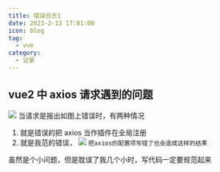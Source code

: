 ```yaml
---
title: 错误日志1
date: 2023-2-13 17:01:00
icon: blog
tag:
  - vue
category:
  - 记录
---
```


## vue2 中 axios 请求遇到的问题

![](https://lmy-1311156074.cos.ap-nanjing.myqcloud.com/test/QQ截图20230213091759.png)
当请求是报出如图上错误时，有两种情况

1. 就是错误的把 axios 当作插件在全局注册
2. 就是我范的错误，
   ![](https://lmy-1311156074.cos.ap-nanjing.myqcloud.com/test/QQ截图20230213170505.png)
   `把axios的配置项写错了也会造成这样的结果`

虽然是个小问题，但是耽误了我几个小时，写代码一定要规范起来

